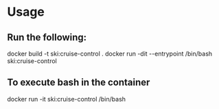 # Usage
## Run the following:
docker build -t ski:cruise-control .
docker run -dit --entrypoint /bin/bash ski:cruise-control
## To execute bash in the container
docker run -it ski:cruise-control /bin/bash
